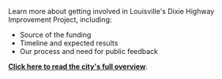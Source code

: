 <p>Learn more about getting involved in Louisville's Dixie Highway Improvement Project, including:</p>
<ul>
    <li>Source of the funding</li>
    <li>Timeline and expected results</li>
    <li>Our process and need for public feedback</li>
</ul>
<p><strong><a href="https://louisvilleky.gov/government/metro-council-district-12/dixie-highway-improvement-project">Click here to read the city's full overview</a></strong>.</p><p></p>

